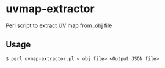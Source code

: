 # uvmap-extractor
Perl script to extract UV map from .obj file

## Usage

```
$ perl uvmap-extractor.pl <.obj file> <Output JSON file>
```
